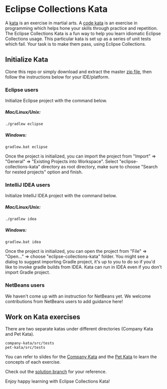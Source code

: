 Eclipse Collections Kata 
===================
A [kata](https://en.wikipedia.org/wiki/Kata) is an exercise in martial arts. 
A [code kata](http://codekata.com/) is an exercise in programming which helps hone your skills through practice and repetition. 
The Eclipse Collections Kata is a fun way to help you learn idiomatic Eclipse Collections usage. 
This particular kata is set up as a series of unit tests which fail. 
Your task is to make them pass, using Eclipse Collections.

Initialize Kata
---------------
Clone this repo or simply download and extract the master [zip file](https://github.com/eclipse/eclipse-collections-kata/archive/master.zip), 
then follow the instructions below for your IDE/platform. 


### Eclipse users

Initialize Eclipse project with the command below. 

##### Mac/Linux/Unix:
```
./gradlew eclipse
```

##### Windows:
```
gradlew.bat eclipse
```
Once the project is initialized, 
you can import the project from "Import" => "General" => "Existing Projects into Workspace". 
Select "eclipse-collections-kata" directory as root directory, 
make sure to choose "Search for nested projects" option and finish.
### IntelliJ IDEA users

Initialize IntelliJ IDEA project with the command below. 

##### Mac/Linux/Unix:
```
./gradlew idea
```

##### Windows:
```
gradlew.bat idea
```

Once the project is initialized, 
you can open the project from "File" => "Open..." => choose "eclipse-collections-kata" folder. 
You might see a dialog to suggest importing Gradle project, it's up to you to do so if you'd like to invoke gradle builds from IDEA.
Kata can run in IDEA even if you don't import Gradle project.

### NetBeans users
We haven't come up with an instruction for NetBeans yet. 
We welcome contributions from NetBeans users to add guidance here!


Work on Kata exercises
----------------------
There are two separate katas under different directories (Company Kata and Pet Kata).

```
company-kata/src/tests
pet-kata/src/tests
```

You can refer to slides for the [Company Kata](http://www.goldmansachs.com/gs-collections/documents/GS%20Collections%20Training%20Session%20and%20Kata%205.0.0.pdf) and the [Pet Kata](https://www.eclipsecon.org/na2016/sites/default/files/slides/Eclipse_Collections_Mini_Kata.pdf) to learn the concepts of each exercise. 

Check out the [solution branch](https://github.com/eclipse/eclipse-collections-kata/tree/solutions) for your reference.

Enjoy happy learning with Eclipse Collections Kata!
